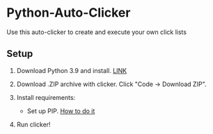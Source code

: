 # Python-Auto-Clicker
Use this auto-clicker to create and execute your own click lists

## Setup
1. Download Python 3.9 and install. <a href="https://www.python.org/downloads/windows/">LINK</a>
2. Download .ZIP archive with clicker. Click "Code -> Download ZIP".

3. Install requirements:
    - Set up PIP. <a href="https://nitratine.net/blog/post/how-to-setup-pythons-pip/">How to do it</a>

4. Run clicker!